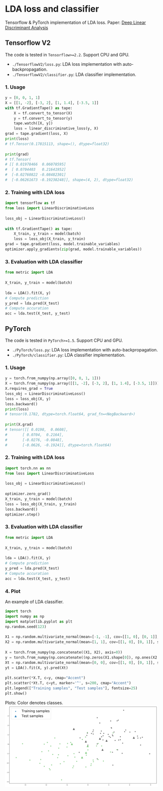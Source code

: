 # LDA loss and classifier
Tensorflow &amp; PyTorch implementation of LDA loss. Paper: [Deep Linear Discriminant Analysis](http://arxiv.org/abs/1511.04707)


## Tensorflow V2

The code is tested in `Tensorflow>=2.2`. Support CPU and GPU.

* `./TensorflowV2/loss.py`: LDA loss implementation with auto-backpropagation.
* `./TensorflowV2/classifier.py`: LDA classifier implementation.

### 1. Usage

```python
y = [0, 0, 1, 1]
X = [[1, -2], [-3, 2], [1, 1.4], [-3.5, 1]]
with tf.GradientTape() as tape:
    X = tf.convert_to_tensor(X)
    y = tf.convert_to_tensor(y)
    tape.watch([X, y])
    loss = linear_discriminative_loss(y, X)
grad = tape.gradient(loss, X)
print(loss)
# tf.Tensor(0.17815113, shape=(), dtype=float32)

print(grad)
# tf.Tensor(
# [[ 0.01978466  0.06078595]
#  [ 0.0704403   0.21641952]
#  [-0.02760822 -0.08482301]
#  [-0.06261673 -0.19238248]], shape=(4, 2), dtype=float32)
```

### 2. Training with LDA loss

```python
import tensorflow as tf
from loss import LinearDiscriminativeLoss

loss_obj = LinearDiscriminativeLoss()

with tf.GradientTape() as tape:
	X_train, y_train = model(batch)
	loss = loss_obj(X_train, y_train)
grad = tape.gradient(loss, model.trainable_variables)
optimizer.apply_gradients(zip(grad, model.trainable_variables))
```

### 3. Evaluation with LDA classifier

```python
from metric import LDA

X_train, y_train = model(batch)

lda = LDA().fit(X, y)
# Compute prediction
y_pred = lda.pred(X_test)
# Compute accuration
acc = lda.test(X_test, y_test)
```

## PyTorch

The code is tested in `PyTorch>=1.5`. Support CPU and GPU.

* `./PyTorch/loss.py`: LDA loss implementation with auto-backpropagation.
* `./PyTorch/classifier.py`: LDA classifier implementation.

### 1. Usage

```python
y = torch.from_numpy(np.array([0, 0, 1, 1]))
X = torch.from_numpy(np.array([[1, -2], [-3, 2], [1, 1.4], [-3.5, 1]]))
X.requires_grad = True
loss_obj = LinearDiscriminativeLoss()
loss = loss_obj(X, y)
loss.backward()
print(loss)
# tensor(0.1782, dtype=torch.float64, grad_fn=<NegBackward>)

print(X.grad)
# tensor([[ 0.0198,  0.0608],
#		[ 0.0704,  0.2164],
#		[-0.0276, -0.0848],
#		[-0.0626, -0.1924]], dtype=torch.float64)
```

### 2. Training with LDA loss

```python
import torch.nn as nn
from loss import LinearDiscriminativeLoss

loss_obj = LinearDiscriminativeLoss()

optimizer.zero_grad()
X_train, y_train = model(batch)
loss = loss_obj(X_train, y_train)
loss.backward()
optimizer.step()
```

### 3. Evaluation with LDA classifier

```python
from metric import LDA

X_train, y_train = model(batch)

lda = LDA().fit(X, y)
# Compute prediction
y_pred = lda.pred(X_test)
# Compute accuration
acc = lda.test(X_test, y_test)
```

### 4. Plot

An example of LDA classifier.

```python
import torch
import numpy as np
import matplotlib.pyplot as plt
np.random.seed(123)

X1 = np.random.multivariate_normal(mean=[-1, -1], cov=[[1, 0], [0, 1]], size=50)
X2 = np.random.multivariate_normal(mean=[1, 1], cov=[[1, 0], [0, 1]], size=50)

X = torch.from_numpy(np.concatenate((X1, X2), axis=0))
y = torch.from_numpy(np.concatenate((np.zeros(X1.shape[0]), np.ones(X2.shape[0])), axis=0))
Xt = np.random.multivariate_normal(mean=[0, 0], cov=[[1, 0], [0, 1]], size=10)
yt = LDA().fit(X, y).pred(Xt)

plt.scatter(*X.T, c=y, cmap="Accent")
plt.scatter(*Xt.T, c=yt, marker='^', s=200, cmap="Accent")
plt.legend(["Training samples", "Test samples"], fontsize=25)
plt.show()
```

Plots: Color denotes classes.
![Plots](./images/Figure.png)
